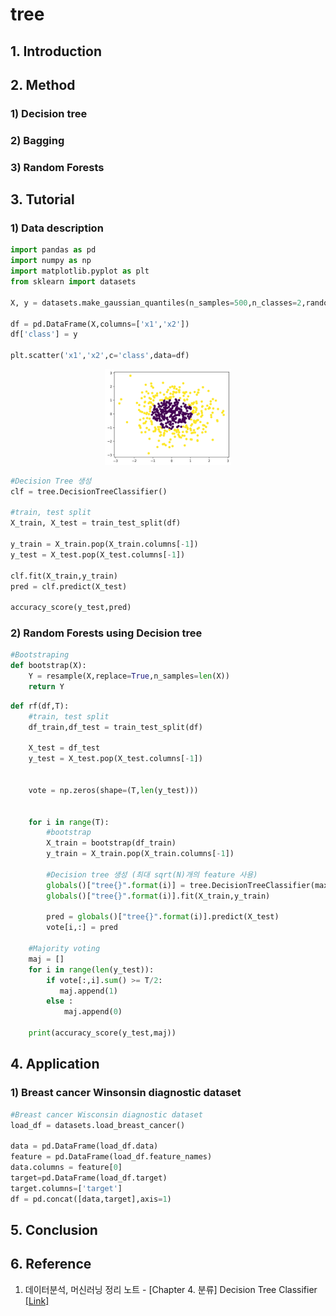 # tree

## 1. Introduction


## 2. Method


### 1) Decision tree


### 2) Bagging


### 3) Random Forests


<!--
### 4) Boosting


### 5) Tree-based Gradient Boosting Machine
-->


## 3. Tutorial

### 1) Data description

```python
import pandas as pd
import numpy as np
import matplotlib.pyplot as plt
from sklearn import datasets

X, y = datasets.make_gaussian_quantiles(n_samples=500,n_classes=2,random_state=4)

df = pd.DataFrame(X,columns=['x1','x2'])
df['class'] = y

plt.scatter('x1','x2',c='class',data=df)
```
<p align="center"> <img src="https://github.com/cyp-ark/tree/blob/main/figure/plot1.png?raw=true" width="40%" height="40%" >


```python
#Decision Tree 생성
clf = tree.DecisionTreeClassifier()

#train, test split
X_train, X_test = train_test_split(df)

y_train = X_train.pop(X_train.columns[-1])
y_test = X_test.pop(X_test.columns[-1])

clf.fit(X_train,y_train)
pred = clf.predict(X_test)

accuracy_score(y_test,pred)
```



### 2) Random Forests using Decision tree

```python
#Bootstraping
def bootstrap(X):
    Y = resample(X,replace=True,n_samples=len(X))
    return Y
```

```python
def rf(df,T):
    #train, test split
    df_train,df_test = train_test_split(df)

    X_test = df_test
    y_test = X_test.pop(X_test.columns[-1])
    
    
    vote = np.zeros(shape=(T,len(y_test)))


    for i in range(T):
        #bootstrap
        X_train = bootstrap(df_train)
        y_train = X_train.pop(X_train.columns[-1])

        #Decision tree 생성 (최대 sqrt(N)개의 feature 사용)
        globals()["tree{}".format(i)] = tree.DecisionTreeClassifier(max_features='sqrt')
        globals()["tree{}".format(i)].fit(X_train,y_train)

        pred = globals()["tree{}".format(i)].predict(X_test)
        vote[i,:] = pred

    #Majority voting
    maj = []
    for i in range(len(y_test)):
        if vote[:,i].sum() >= T/2:
           maj.append(1)
        else :
            maj.append(0)

    print(accuracy_score(y_test,maj))

```

## 4. Application

### 1) Breast cancer Winsonsin diagnostic dataset

```python
#Breast cancer Wisconsin diagnostic dataset
load_df = datasets.load_breast_cancer()

data = pd.DataFrame(load_df.data)
feature = pd.DataFrame(load_df.feature_names)
data.columns = feature[0]
target=pd.DataFrame(load_df.target)
target.columns=['target']
df = pd.concat([data,target],axis=1)
```

## 5. Conclusion



## 6. Reference
1. 데이터분석, 머신러닝 정리 노트 - [Chapter 4. 분류] Decision Tree Classifier [[Link]](https://injo.tistory.com/15)

